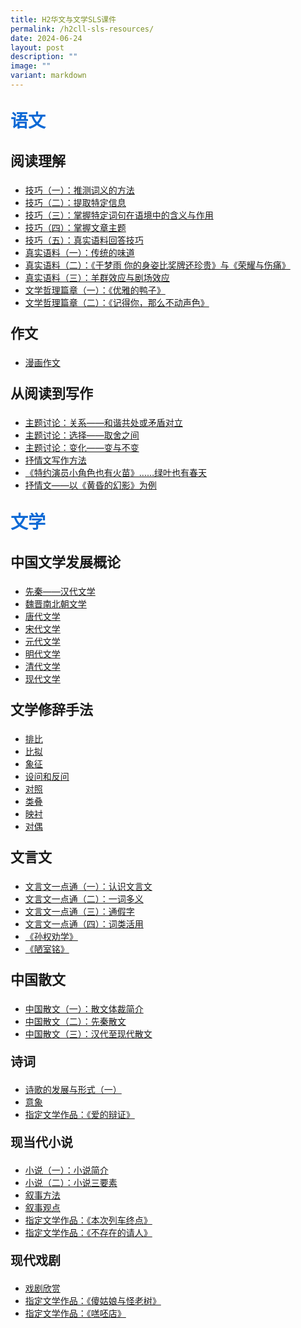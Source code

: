 ```yaml
---
title: H2华文与文学SLS课件
permalink: /h2cll-sls-resources/
date: 2024-06-24
layout: post
description: ""
image: ""
variant: markdown
---
```

<p style="color: #0C69D5; font-family: kai; font-size: 28px; font-weight: bold">语文</p>

<p style="font-family: kai; font-size: 22px; font-weight: bold">阅读理解</p>

* [技巧（一）：推测词义的方法](https://vle.learning.moe.edu.sg/moe-library/lesson/view/7835b856-d6af-4a83-8ce0-48367ee2b177/cover)
* [技巧（二）：提取特定信息](https://vle.learning.moe.edu.sg/moe-library/lesson/view/f4d11c80-4539-45a4-99f4-43a000b2c4ea/cover)
*  [技巧（三）：掌握特定词句在语境中的含义与作用](https://vle.learning.moe.edu.sg/moe-library/lesson/view/2aad73fb-65e5-4d7d-8a6b-077c2fc6ba0a/cover)
*  [技巧（四）：掌握文章主题](https://vle.learning.moe.edu.sg/moe-library/lesson/view/1b0fad73-51b8-4de2-bd42-336a534a2402/cover)
*  [技巧（五）：真实语料回答技巧](https://vle.learning.moe.edu.sg/moe-library/lesson/view/bab6f5d5-b2b4-4b02-a019-dcb5ab1ca65a/cover)
* [真实语料（一）：传统的味道](https://vle.learning.moe.edu.sg/moe-library/lesson/view/2b7ff178-cd85-47ed-81e3-ae5f950477b3/cover)
* [真实语料（二）：《于梦雨 你的身姿比奖牌还珍贵》与《荣耀与伤痛》](https://vle.learning.moe.edu.sg/moe-library/lesson/view/fe20c453-3d95-4ceb-897d-7e517bcbca00/cover)
* [真实语料（三）：羊群效应与剧场效应](https://vle.learning.moe.edu.sg/moe-library/lesson/view/ab0d6c83-ebc1-45ba-ac7d-afbac0afc02b/cover)
* [文学哲理篇章（一）：《优雅的鸭子》](https://vle.learning.moe.edu.sg/moe-library/lesson/view/f47a339a-55b6-4c2f-9892-17eb6d18ed44/cover)
* [文学哲理篇章（二）：《记得你，那么不动声色》](https://vle.learning.moe.edu.sg/moe-library/lesson/view/f80dba4e-97c3-4170-9bd6-2b56e4279e47/cover)


<p style="font-family: kai; font-size: 22px; font-weight: bold">作文</p>

* [漫画作文](https://vle.learning.moe.edu.sg/moe-library/lesson/view/1fb64501-9c18-4bb5-896d-90d90fa23331/cover)

<p style="font-family: kai; font-size: 22px; font-weight: bold">从阅读到写作</p>

*  [主题讨论：关系——和谐共处或矛盾对立](https://vle.learning.moe.edu.sg/moe-library/lesson/view/ed94b951-d262-4f7c-a408-6dc6de7ac578/cover)
*  [主题讨论：选择——取舍之间](https://vle.learning.moe.edu.sg/moe-library/lesson/view/6d6509b6-2015-4fc3-8949-88b9da7a9590/cover)
*  [主题讨论：变化——变与不变](https://vle.learning.moe.edu.sg/moe-library/lesson/view/6f2b983a-f177-4d9f-bfa3-482012ce194f/cover)
*  [抒情文写作方法](https://vle.learning.moe.edu.sg/moe-library/lesson/view/25b52515-ac52-4fce-b7ea-46ec0079a877/cover)
*  [《特约演员小角色也有火苗》……绿叶也有春天](https://vle.learning.moe.edu.sg/moe-library/lesson/view/af047516-361e-4344-84cc-c427b8d70d99/cover)
*  [抒情文——以《黄昏的幻影》为例](https://vle.learning.moe.edu.sg/moe-library/lesson/view/0cc25884-ca13-434f-8a76-043b3dae1127/cover)


<p style="color: #0C69D5; font-family: kai; font-size: 28px; font-weight: bold">文学</p>
<p style="font-family: kai; font-size: 22px; font-weight: bold">中国文学发展概论</p>

* [先秦——汉代文学](https://vle.learning.moe.edu.sg/moe-library/lesson/view/bb12cec4-1739-4041-8067-7e57e8c378e5/cover)
* [魏晋南北朝文学](https://vle.learning.moe.edu.sg/moe-library/lesson/view/1e3880ea-7f8b-4a79-aea6-55017698df0f/cover)
* [唐代文学](https://vle.learning.moe.edu.sg/moe-library/lesson/view/219b3309-b9cb-4b8c-89a6-c82909d64b8a/cover)
* [宋代文学](https://vle.learning.moe.edu.sg/moe-library/lesson/view/2f3c54e3-3eb9-4286-81f5-b58743ac3053/cover)
* [元代文学](https://vle.learning.moe.edu.sg/moe-library/lesson/view/0a423885-48a9-4a97-94e8-d8eab6b9d81c/cover)
* [明代文学](https://vle.learning.moe.edu.sg/moe-library/lesson/view/ee2100ae-7e7b-430f-a26b-58ced6fb8216/cover)
* [清代文学](https://vle.learning.moe.edu.sg/moe-library/lesson/view/da0db82f-02b9-44b2-ade5-5f25cc2c07c0/cover)
* [现代文学](https://vle.learning.moe.edu.sg/moe-library/lesson/view/6eaaa0da-c866-47b4-8413-f864077725b7/cover)


<p style="font-family: kai; font-size: 22px; font-weight: bold">文学修辞手法</p>

* [排比](https://vle.learning.moe.edu.sg/moe-library/lesson/view/9f2dbd0c-7671-4fb8-b252-98f884ade5f2/cover)
* [比拟](https://vle.learning.moe.edu.sg/moe-library/lesson/view/be70c1a2-31f4-48aa-b12b-054d7f113880/cover)
* [象征](https://vle.learning.moe.edu.sg/moe-library/lesson/view/578ad194-12a6-472e-afda-351cb9913112/cover)
* [设问和反问](https://vle.learning.moe.edu.sg/moe-library/lesson/view/4bdaa406-e77f-458f-ade6-6316327689f9/cover)
* [对照](https://vle.learning.moe.edu.sg/moe-library/lesson/view/3b9806b3-424c-4875-8e56-03decea79764/cover)
* [类叠](https://vle.learning.moe.edu.sg/moe-library/lesson/view/a3aa9cf9-8bb7-4323-92bc-6462aa284548/cover)
* [映衬](https://vle.learning.moe.edu.sg/moe-library/lesson/view/4450a337-8726-47ed-a49e-f32d0270a432/cover)
* [对偶](https://vle.learning.moe.edu.sg/moe-library/lesson/view/95dc3929-2e65-473b-8130-f25c7d3a6177/cover)

<p style="font-family: kai; font-size: 22px; font-weight: bold">文言文</p>

* [文言文一点通（一）：认识文言文](https://vle.learning.moe.edu.sg/moe-library/lesson/view/885a3d5e-6a82-4a5b-b84f-b2cf3ddb1998/cover)
* [文言文一点通（二）：一词多义](https://vle.learning.moe.edu.sg/moe-library/lesson/view/3276f327-5ce7-4354-8a0c-997b302e0f8a/cover)
* [文言文一点通（三）：通假字](https://vle.learning.moe.edu.sg/moe-library/lesson/view/ec719b2d-3391-4ffe-902d-0c664fc410d9/cover)
* [文言文一点通（四）：词类活用](https://vle.learning.moe.edu.sg/moe-library/lesson/view/e7dd38d5-cce9-4a9b-8ca4-ddd720369668/cover)
* [《孙权劝学》](https://vle.learning.moe.edu.sg/moe-library/lesson/view/81a93d80-4ed7-4ae5-a508-041a08cdbfda/cover)
* [《陋室铭》](https://vle.learning.moe.edu.sg/moe-library/lesson/view/f26d7520-0399-4d94-ba65-5cbe09d2e2c9/cover)

<p style="font-family: kai; font-size: 22px; font-weight: bold">中国散文</p>

* [中国散文（一）：散文体裁简介](https://vle.learning.moe.edu.sg/moe-library/lesson/view/960b244e-6da8-4ce5-9d6a-74d0c3a5946c/cover)
* [中国散文（二）：先秦散文](https://vle.learning.moe.edu.sg/moe-library/lesson/view/c496c9b5-b27e-4a66-8571-295d384a9e28/cover)
* [中国散文（三）：汉代至现代散文](https://vle.learning.moe.edu.sg/moe-library/lesson/view/655608e6-3d2e-46a0-a039-bf3690ef312c/cover)

<p style="font-family: kai; font-size: 20px; font-weight: bold">诗词</p>

* [诗歌的发展与形式（一）](https://vle.learning.moe.edu.sg/moe-library/lesson/view/d79b8fdf-45de-49f4-b495-bb7c526f771e/cover)
* [意象](https://vle.learning.moe.edu.sg/moe-library/lesson/view/461858ce-9dad-4c7f-8ca1-f9b77d159706/cover)
* [指定文学作品：《爱的辩证》](https://vle.learning.moe.edu.sg/moe-library/lesson/view/dd0939fc-03bb-40b3-924d-f91e89635dec/cover)

<p style="font-family: kai; font-size: 20px; font-weight: bold">现当代小说</p>

* [小说（一）：小说简介](https://vle.learning.moe.edu.sg/moe-library/lesson/view/be3bb06a-f723-4b30-9e07-cd3a1d34ecae/cover)
* [小说（二）：小说三要素](https://vle.learning.moe.edu.sg/moe-library/lesson/view/6acfd7a2-2974-422f-bdd1-fec91ff61144/cover)
* [叙事方法](https://vle.learning.moe.edu.sg/moe-library/lesson/view/563fb73c-ae68-424a-8411-625fe6e6c107/cover)
* [叙事观点](https://vle.learning.moe.edu.sg/moe-library/lesson/view/66f8b768-7868-4cad-9117-3fb057d1922e/cover)
* [指定文学作品：《本次列车终点》](https://vle.learning.moe.edu.sg/moe-library/lesson/view/9d205852-282a-4b56-a0fd-942288c60a23/cover)
* [指定文学作品：《不存在的请人》](https://vle.learning.moe.edu.sg/moe-library/lesson/view/52ada52f-c8d8-40d3-85e4-b03f5514330d/cover)

<p style="font-family: kai; font-size: 20px; font-weight: bold">现代戏剧</p>

* [戏剧欣赏](https://vle.learning.moe.edu.sg/moe-library/lesson/view/077d2748-6e9e-45f8-93c7-84728f5c468c/cover)
* [指定文学作品：《傻姑娘与怪老树》](https://vle.learning.moe.edu.sg/moe-library/lesson/view/8eee33a1-a17a-4b5a-b0b6-2efc5d4e23af/cover)
* [指定文学作品：《㗝呸店》](https://vle.learning.moe.edu.sg/moe-library/lesson/view/752c82e2-60f3-4513-b313-d7f5b5292cf4/cover)